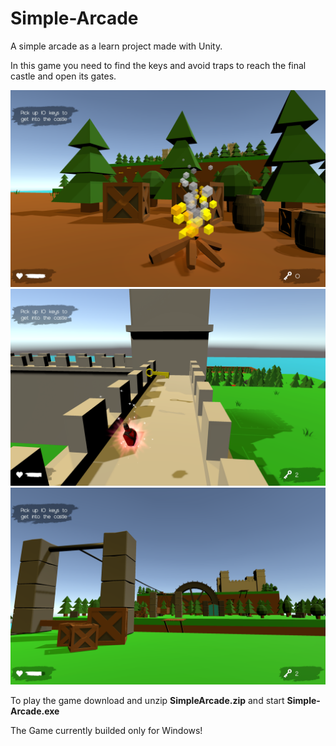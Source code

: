 # Simple-Arcade
A simple arcade as a learn project made with Unity.

In this game you need to find the keys and avoid traps to reach the final castle and open its gates.

![Bonefire](./Assets/Readme_images/img1.png)
![Castle wall](./Assets/Readme_images/img2.png)
![A vagonette](./Assets/Readme_images/img3.png)


To play the game download and unzip **SimpleArcade.zip** and start **Simple-Arcade.exe**

The Game currently builded only for Windows!


